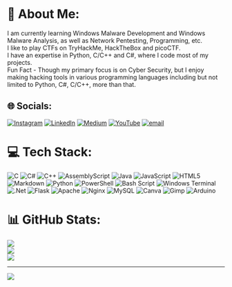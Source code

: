 # 💫 About Me:
I am currently learning Windows Malware Development and Windows Malware Analysis, as well as Network Pentesting, Programming, etc.<br>I like to play CTFs on TryHackMe, HackTheBox and picoCTF.<br>I have an expertise in Python, C/C++ and C#, where I code most of my projects.<br>Fun Fact - Though my primary focus is on Cyber Security, but I enjoy making hacking tools in various programming languages including but not limited to Python, C#, C/C++, more than that.


## 🌐 Socials:
[![Instagram](https://img.shields.io/badge/Instagram-%23E4405F.svg?logo=Instagram&logoColor=white)](https://instagram.com/itz.jack.98) [![LinkedIn](https://img.shields.io/badge/LinkedIn-%230077B5.svg?logo=linkedin&logoColor=white)](https://linkedin.com/in/sayan-ray-311a592a5) [![Medium](https://img.shields.io/badge/Medium-12100E?logo=medium&logoColor=white)](https://medium.com/@sayan-ray) [![YouTube](https://img.shields.io/badge/YouTube-%23FF0000.svg?logo=YouTube&logoColor=white)](https://youtube.com/@Smitzz-A1) [![email](https://img.shields.io/badge/Email-D14836?logo=gmail&logoColor=white)](mailto:sayanray135@gmail.com) 

# 💻 Tech Stack:
![C](https://img.shields.io/badge/c-%2300599C.svg?style=for-the-badge&logo=c&logoColor=white) ![C#](https://img.shields.io/badge/c%23-%23239120.svg?style=for-the-badge&logo=csharp&logoColor=white) ![C++](https://img.shields.io/badge/c++-%2300599C.svg?style=for-the-badge&logo=c%2B%2B&logoColor=white) ![AssemblyScript](https://img.shields.io/badge/assembly%20script-%23000000.svg?style=for-the-badge&logo=assemblyscript&logoColor=white) ![Java](https://img.shields.io/badge/java-%23ED8B00.svg?style=for-the-badge&logo=openjdk&logoColor=white) ![JavaScript](https://img.shields.io/badge/javascript-%23323330.svg?style=for-the-badge&logo=javascript&logoColor=%23F7DF1E) ![HTML5](https://img.shields.io/badge/html5-%23E34F26.svg?style=for-the-badge&logo=html5&logoColor=white) ![Markdown](https://img.shields.io/badge/markdown-%23000000.svg?style=for-the-badge&logo=markdown&logoColor=white) ![Python](https://img.shields.io/badge/python-3670A0?style=for-the-badge&logo=python&logoColor=ffdd54) ![PowerShell](https://img.shields.io/badge/PowerShell-%235391FE.svg?style=for-the-badge&logo=powershell&logoColor=white) ![Bash Script](https://img.shields.io/badge/bash_script-%23121011.svg?style=for-the-badge&logo=gnu-bash&logoColor=white) ![Windows Terminal](https://img.shields.io/badge/Windows%20Terminal-%234D4D4D.svg?style=for-the-badge&logo=windows-terminal&logoColor=white) ![.Net](https://img.shields.io/badge/.NET-5C2D91?style=for-the-badge&logo=.net&logoColor=white) ![Flask](https://img.shields.io/badge/flask-%23000.svg?style=for-the-badge&logo=flask&logoColor=white) ![Apache](https://img.shields.io/badge/apache-%23D42029.svg?style=for-the-badge&logo=apache&logoColor=white) ![Nginx](https://img.shields.io/badge/nginx-%23009639.svg?style=for-the-badge&logo=nginx&logoColor=white) ![MySQL](https://img.shields.io/badge/mysql-4479A1.svg?style=for-the-badge&logo=mysql&logoColor=white) ![Canva](https://img.shields.io/badge/Canva-%2300C4CC.svg?style=for-the-badge&logo=Canva&logoColor=white) ![Gimp](https://img.shields.io/badge/Gimp-657D8B?style=for-the-badge&logo=gimp&logoColor=FFFFFF) ![Arduino](https://img.shields.io/badge/-Arduino-00979D?style=for-the-badge&logo=Arduino&logoColor=white)
# 📊 GitHub Stats:
![](https://github-readme-stats.vercel.app/api?username=Sayan690&theme=dark&hide_border=false&include_all_commits=false&count_private=false)<br/>
![](https://nirzak-streak-stats.vercel.app/?user=Sayan690&theme=dark&hide_border=false)<br/>
![](https://github-readme-stats.vercel.app/api/top-langs/?username=Sayan690&theme=dark&hide_border=false&include_all_commits=false&count_private=false&layout=compact)

---
[![](https://visitcount.itsvg.in/api?id=Sayan690&icon=0&color=0)](https://visitcount.itsvg.in)

<!-- Proudly created with GPRM ( https://gprm.itsvg.in ) -->
